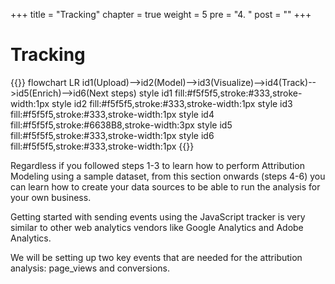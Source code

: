 +++
title = "Tracking"
chapter = true
weight = 5
pre = "4. "
post = ""
+++

<!-- ### Chapter 3 -->

# Tracking


{{<mermaid>}}
flowchart LR
    id1(Upload)-->id2(Model)-->id3(Visualize)-->id4(Track)-->id5(Enrich)-->id6(Next steps)
    style id1 fill:#f5f5f5,stroke:#333,stroke-width:1px
    style id2 fill:#f5f5f5,stroke:#333,stroke-width:1px
    style id3 fill:#f5f5f5,stroke:#333,stroke-width:1px
    style id4 fill:#f5f5f5,stroke:#6638B8,stroke-width:3px
    style id5 fill:#f5f5f5,stroke:#333,stroke-width:1px
    style id6 fill:#f5f5f5,stroke:#333,stroke-width:1px
{{</mermaid >}}

Regardless if you followed steps 1-3 to learn how to perform Attribution Modeling using a sample dataset, from this section onwards (steps 4-6) you can learn how to create your data sources to be able to run the analysis for your own business.

Getting started with sending events using the JavaScript tracker is very similar to other web analytics vendors like Google Analytics and Adobe Analytics.

We will be setting up two key events that are needed for the attribution analysis: page_views and conversions.
